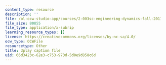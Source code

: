 ```yaml
---
content_type: resource
description: ''
file: /ol-ocw-studio-app/courses/2-003sc-engineering-dynamics-fall-2011/66d3423c62e3c753973d5d0e9d858c6d_zNCBDrnT05E.srt
file_size: 80855
file_type: application/x-subrip
learning_resource_types: []
license: https://creativecommons.org/licenses/by-nc-sa/4.0/
ocw_type: OCWFile
resourcetype: Other
title: 3play caption file
uid: 66d3423c-62e3-c753-973d-5d0e9d858c6d
---
```

